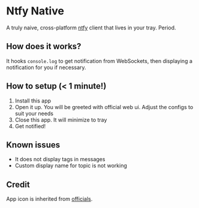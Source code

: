 # Ntfy Native
A truly naive, cross-platform [ntfy](https://github.com/binwiederhier/ntfy) client that lives in your tray. Period.

## How does it works?
It hooks `console.log` to get notification from WebSockets, then displaying a notification for you if necessary.

## How to setup (< 1 minute!)
1. Install this app
2. Open it up. You will be greeted with official web ui. Adjust the configs to suit your needs
3. Close this app. It will minimize to tray
4. Get notified!

## Known issues
- It does not display tags in messages
- Custom display name for topic is not working

## Credit
App icon is inherited from [officials](https://github.com/binwiederhier/ntfy).